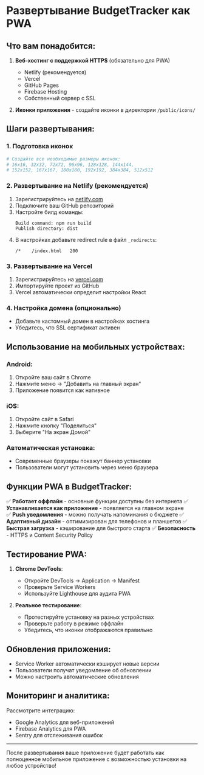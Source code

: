# Развертывание BudgetTracker как PWA

## Что вам понадобится:

1. **Веб-хостинг с поддержкой HTTPS** (обязательно для PWA)
   - Netlify (рекомендуется)
   - Vercel
   - GitHub Pages
   - Firebase Hosting
   - Собственный сервер с SSL

2. **Иконки приложения** - создайте иконки в директории `/public/icons/`

## Шаги развертывания:

### 1. Подготовка иконок
```bash
# Создайте все необходимые размеры иконок:
# 16x16, 32x32, 72x72, 96x96, 128x128, 144x144, 
# 152x152, 167x167, 180x180, 192x192, 384x384, 512x512
```

### 2. Развертывание на Netlify (рекомендуется)

1. Зарегистрируйтесь на [netlify.com](https://www.netlify.com/)
2. Подключите ваш GitHub репозиторий
3. Настройте билд команды:
   ```
   Build command: npm run build
   Publish directory: dist
   ```
4. В настройках добавьте redirect rule в файл `_redirects`:
   ```
   /*    /index.html   200
   ```

### 3. Развертывание на Vercel

1. Зарегистрируйтесь на [vercel.com](https://vercel.com/)
2. Импортируйте проект из GitHub
3. Vercel автоматически определит настройки React

### 4. Настройка домена (опционально)

- Добавьте кастомный домен в настройках хостинга
- Убедитесь, что SSL сертификат активен

## Использование на мобильных устройствах:

### Android:
1. Откройте ваш сайт в Chrome
2. Нажмите меню → "Добавить на главный экран"
3. Приложение появится как нативное

### iOS:
1. Откройте сайт в Safari
2. Нажмите кнопку "Поделиться"
3. Выберите "На экран Домой"

### Автоматическая установка:
- Современные браузеры покажут баннер установки
- Пользователи могут установить через меню браузера

## Функции PWA в BudgetTracker:

✅ **Работает оффлайн** - основные функции доступны без интернета
✅ **Устанавливается как приложение** - появляется на главном экране  
✅ **Push уведомления** - можно получать напоминания о бюджете
✅ **Адаптивный дизайн** - оптимизирован для телефонов и планшетов
✅ **Быстрая загрузка** - кэширование для быстрого старта
✅ **Безопасность** - HTTPS и Content Security Policy

## Тестирование PWA:

1. **Chrome DevTools**:
   - Откройте DevTools → Application → Manifest
   - Проверьте Service Workers
   - Используйте Lighthouse для аудита PWA

2. **Реальное тестирование**:
   - Протестируйте установку на разных устройствах
   - Проверьте работу в режиме оффлайн
   - Убедитесь, что иконки отображаются правильно

## Обновления приложения:

- Service Worker автоматически кэширует новые версии
- Пользователи получат уведомление об обновлении
- Можно настроить автоматические обновления

## Мониторинг и аналитика:

Рассмотрите интеграцию:
- Google Analytics для веб-приложений
- Firebase Analytics для PWA
- Sentry для отслеживания ошибок

---

После развертывания ваше приложение будет работать как полноценное мобильное приложение с возможностью установки на любое устройство!